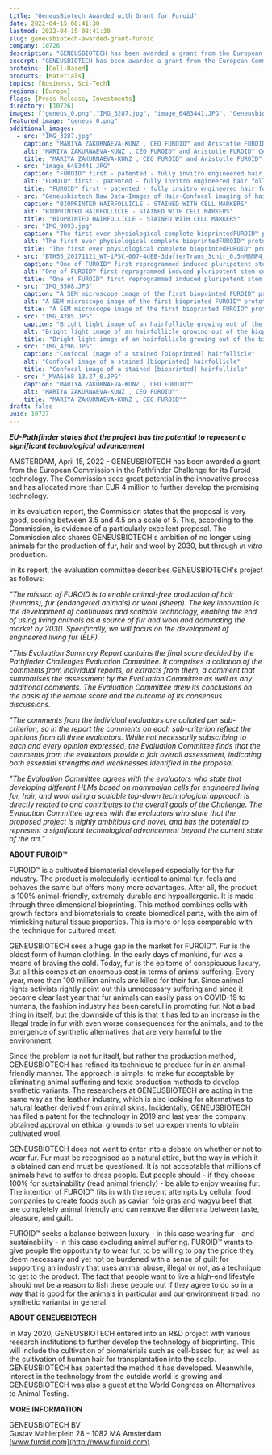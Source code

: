 ```yaml
---
title: "GeneusBiotech Awarded with Grant for Furoid"
date: 2022-04-15 08:41:30
lastmod: 2022-04-15 08:41:30
slug: geneusbiotech-awarded-grant-furoid
company: 10726
description: "GENEUSBIOTECH has been awarded a grant from the European Commission in the Pathfinder Challenge for its Furoid technology. The Commission sees great potential in the innovative process and has allocated more than EUR 4 million to further develop the promising technology."
excerpt: "GENEUSBIOTECH has been awarded a grant from the European Commission in the Pathfinder Challenge for its Furoid technology. The Commission sees great potential in the innovative process and has allocated more than EUR 4 million to further develop the promising technology."
proteins: [Cell-Based]
products: [Materials]
topics: [Business, Sci-Tech]
regions: [Europe]
flags: [Press Release, Investments]
directory: [10726]
images: ["geneus_0.png","IMG_3287.jpg", "image_6483441.JPG", "Geneusbiotech Raw Data-Images of Hair-Confocal imaging of hair follicle-IVH hair D33 K75 DAPI_Render_Series3.jpg", "IMG_9093.jpg", "BTH55_20171121_WT-iPSC-007-4dEB-3dafterTrans_3chir_0.5nMBMP4_1.JPEG", "IMG_5508.JPG", "IMG_4285.JPG", "IMG_4296.JPG", "_MVA6168 13.27_0.JPG"]
featured_image: "geneus_0.png"
additional_images:
  - src: "IMG_3287.jpg"
    caption: "MARIYA ZAKURNAEVA-KUNZ , CEO FUROID™️ and Aristotle FUROID™️ CeO (with minor e) aka. Chief entertainment Officer- both wearing fur in 2016"
    alt: "MARIYA ZAKURNAEVA-KUNZ , CEO FUROID™️ and Aristotle FUROID™️ CeO (with minor e) aka. Chief entertainment Officer- both wearing fur in 2016"
    title: "MARIYA ZAKURNAEVA-KUNZ , CEO FUROID™️ and Aristotle FUROID™️ CeO (with minor e) aka. Chief entertainment Officer- both wearing fur in 2016"
  - src: "image_6483441.JPG"
    caption: "FUROID™️ first - patented - fully invitro engineered hair follicles in March 2018"
    alt: "FUROID™️ first - patented - fully invitro engineered hair follicles in March 2018"
    title: "FUROID™️ first - patented - fully invitro engineered hair follicles in March 2018"
  - src: "Geneusbiotech Raw Data-Images of Hair-Confocal imaging of hair follicle-IVH hair D33 K75 DAPI_Render_Series3.jpg"
    caption: "BIOPRINTED HAIRFOLLICLE - STAINED WITH CELL MARKERS"
    alt: "BIOPRINTED HAIRFOLLICLE - STAINED WITH CELL MARKERS"
    title: "BIOPRINTED HAIRFOLLICLE - STAINED WITH CELL MARKERS"
  - src: "IMG_9093.jpg"
    caption: "The first ever physiological complete bioprintedFUROID™️ prototype with inseparably attached - bioengineered- hairfollicles (FUROID™️ Patent)"
    alt: "The first ever physiological complete bioprintedFUROID™️ prototype with inseparably attached - bioengineered- hairfollicles (FUROID™️ Patent)"
    title: "The first ever physiological complete bioprintedFUROID™️ prototype with inseparably attached - bioengineered- hairfollicles (FUROID™️ Patent)"
  - src: "BTH55_20171121_WT-iPSC-007-4dEB-3dafterTrans_3chir_0.5nMBMP4_1.JPEG"
    caption: "One of FUROID™️ first reprogrammed induced pluripotent stem cells for our hairfollicle patent in November 2017"
    alt: "One of FUROID™️ first reprogrammed induced pluripotent stem cells for our hairfollicle patent in November 2017"
    title: "One of FUROID™️ first reprogrammed induced pluripotent stem cells for our hairfollicle patent in November 2017"
  - src: "IMG_5508.JPG"
    caption: "A SEM microscope image of the first bioprinted FUROID™️ prototype with visible engineered dermal papilla cells (important for hairfollicle/fur formation)"
    alt: "A SEM microscope image of the first bioprinted FUROID™️ prototype with visible engineered dermal papilla cells (important for hairfollicle/fur formation)"
    title: "A SEM microscope image of the first bioprinted FUROID™️ prototype with visible engineered dermal papilla cells (important for hairfollicle/fur formation)"
  - src: "IMG_4285.JPG"
    caption: "Bright light image of an hairfollicle growing out of the bioprinted cultivated tissue"
    alt: "Bright light image of an hairfollicle growing out of the bioprinted cultivated tissue"
    title: "Bright light image of an hairfollicle growing out of the bioprinted cultivated tissue"
  - src: "IMG_4296.JPG"
    caption: "Confocal image of a stained [bioprinted] hairfollicle"
    alt: "Confocal image of a stained [bioprinted] hairfollicle"
    title: "Confocal image of a stained [bioprinted] hairfollicle"
  - src: "_MVA6168 13.27_0.JPG"
    caption: "MARIYA ZAKURNAEVA-KUNZ , CEO FUROID™️"
    alt: "MARIYA ZAKURNAEVA-KUNZ , CEO FUROID™️"
    title: "MARIYA ZAKURNAEVA-KUNZ , CEO FUROID™️"
draft: false
uuid: 10727
---
```

***EU-Pathfinder states that the project has the potential to represent
a significant technological advancement***

AMSTERDAM, April 15, 2022 - GENEUSBIOTECH has been awarded a grant from
the European Commission in the Pathfinder Challenge for its Furoid
technology. The Commission sees great potential in the innovative
process and has allocated more than EUR 4 million to further develop the
promising technology.

In its evaluation report, the Commission states that the proposal is
very good, scoring between 3.5 and 4.5 on a scale of 5. This, according
to the Commission, is evidence of a particularly excellent proposal. The
Commission also shares GENEUSBIOTECH's ambition of no longer using
animals for the production of fur, hair and wool by 2030, but through
*in vitro* production.

In its report, the evaluation committee describes GENEUSBIOTECH's
project as follows:

*\"The mission of FUROID is to enable animal-free production of hair
(humans), fur (endangered animals) or wool (sheep). The key innovation
is the development of continuous and scalable technology, enabling the
end of using living animals as a source of fur and wool and dominating
the market by 2030. Specifically, we will focus on the development of
engineered living fur (ELF).*

*\"This Evaluation Summary Report contains the final score decided by
the Pathfinder Challenges Evaluation Committee. It comprises a collation
of the comments from individual reports, or extracts from them, a
comment that summarises the assessment by the Evaluation Committee as
well as any additional comments. The Evaluation Committee drew its
conclusions on the basis of the remote score and the outcome of its
consensus discussions.*

*\"The comments from the individual evaluators are collated per
sub-criterion, so in the report the comments on each sub-criterion
reflect the opinions from all three evaluators. While not necessarily
subscribing to each and every opinion expressed, the Evaluation
Committee finds that the comments from the evaluators provide a fair
overall assessment, indicating both essential strengths and weaknesses
identified in the proposal.*

*\"The Evaluation Committee agrees with the evaluators who state that
developing different HLMs based on mammalian cells for engineered living
fur, hair, and wool using a scalable top-down technological approach is
directly related to and contributes to the overall goals of the
Challenge. The Evaluation Committee agrees with the evaluators who state
that the proposed project is highly ambitious and novel, and has the
potential to represent a significant technological advancement beyond
the current state of the art."*

**ABOUT FUROID™**

FUROID™ is a cultivated biomaterial developed especially for the fur
industry. The product is molecularly identical to animal fur, feels and
behaves the same but offers many more advantages. After all, the product
is 100% animal-friendly, extremely durable and hypoallergenic. It is
made through three dimensional bioprinting. This method combines cells
with growth factors and biomaterials to create biomedical parts, with
the aim of mimicking natural tissue properties. This is more or less
comparable with the technique for cultured meat.

GENEUSBIOTECH sees a huge gap in the market for FUROID™. Fur is the
oldest form of human clothing. In the early days of mankind, fur was a
means of braving the cold. Today, fur is the epitome of conspicuous
luxury. But all this comes at an enormous cost in terms of animal
suffering. Every year, more than 100 million animals are killed for
their fur. Since animal rights activists rightly point out this
unnecessary suffering and since it became clear last year that fur
animals can easily pass on COVID-19 to humans, the fashion industry has
been careful in promoting fur. Not a bad thing in itself, but the
downside of this is that it has led to an increase in the illegal trade
in fur with even worse consequences for the animals, and to the
emergence of synthetic alternatives that are very harmful to the
environment.

Since the problem is not fur itself, but rather the production method,
GENEUSBIOTECH has refined its technique to produce fur in an
animal-friendly manner. The approach is simple: to make fur acceptable
by eliminating animal suffering and toxic production methods to develop
synthetic variants. The researchers at GENEUSBIOTECH are acting in the
same way as the leather industry, which is also looking for alternatives
to natural leather derived from animal skins. Incidentally,
GENEUSBIOTECH has filed a patent for the technology in 2019 and last
year the company obtained approval on ethical grounds to set up
experiments to obtain cultivated wool.

GENEUSBIOTECH does not want to enter into a debate on whether or not to
wear fur. Fur must be recognised as a natural attire, but the way in
which it is obtained can and must be questioned. It is not acceptable
that millions of animals have to suffer to dress people. But people
should - if they choose 100% for sustainability (read animal friendly) -
be able to enjoy wearing fur. The intention of FUROID™ fits in with the
recent attempts by cellular food companies to create foods such as
caviar, foie gras and wagyu beef that are completely animal friendly and
can remove the dilemma between taste, pleasure, and guilt.

FUROID™ seeks a balance between luxury - in this case wearing fur - and
sustainability - in this case excluding animal suffering. FUROID™ wants
to give people the opportunity to wear fur, to be willing to pay the
price they deem necessary and yet not be burdened with a sense of guilt
for supporting an industry that uses animal abuse, illegal or not, as a
technique to get to the product. The fact that people want to live a
high-end lifestyle should not be a reason to fish these people out if
they agree to do so in a way that is good for the animals in particular
and our environment (read: no synthetic variants) in general.

**ABOUT GENEUSBIOTECH**

In May 2020, GENEUSBIOTECH entered into an R&D project with various
research institutions to further develop the technology of bioprinting.
This will include the cultivation of biomaterials such as cell-based
fur, as well as the cultivation of human hair for transplantation into
the scalp. GENEUSBIOTECH has patented the method it has developed.
Meanwhile, interest in the technology from the outside world is growing
and GENEUSBIOTECH was also a guest at the World Congress on Alternatives
to Animal Testing.

**MORE INFORMATION**

GENEUSBIOTECH BV\
Gustav Mahlerplein 28 - 1082 MA Amsterdam\
[www.furoid.com](http://www.furoid.com)
